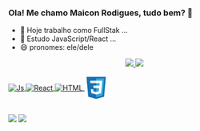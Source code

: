 ### Ola! Me chamo Maicon Rodigues, tudo bem? 👋

- 🔭 Hoje trabalho como FullStak ...
- 🌱 Estudo JavaScript/React ...
- 😄 pronomes: ele/dele

<div align="center">
  <a href="https://github.com/MaiconBruno">
  <img height="178em" src="https://github-readme-stats.vercel.app/api?username=MaiconBruno&show_icons=true&theme=gotham&include_all_commits=true&count_private=true"/>
  <img height="178em" src="https://github-readme-stats.vercel.app/api/top-langs/?username=MaiconBruno&layout=compact&langs_count=7&theme=gotham"/>
</div>
<div style="display: inline_block;"><br>
  <img align="center" alt="Js" height="60" src="https://s10.gifyu.com/images/animation_500_kzrrdoy8.gif">
  <img align="center" alt="React" height="55" src="https://s10.gifyu.com/images/animation_500_kzrqyftm.gif">
  <img align="center" alt="HTML" height="70" src="https://s10.gifyu.com/images/animation_500_kzrr6i9z.gif">
  <img align="center" alt="CSS" height="45" src="https://raw.githubusercontent.com/devicons/devicon/master/icons/css3/css3-original.svg">

</div>
  
  ##
  
<div> 
  <a href = "mailto:maiconbrunorodrigues@gmail.com"><img src="https://img.shields.io/badge/-Gmail-%23333?style=for-the-badge&logo=gmail&logoColor=white" target="_blank"></a>
  <a href="https://www.linkedin.com/in/maicon-b-rodrigues/" target="_blank"><img src="https://img.shields.io/badge/-LinkedIn-%230077B5?style=for-the-badge&logo=linkedin&logoColor=white" target="_blank"></a> 
</div>
